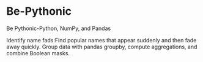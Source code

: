 # Be-Pythonic
Be Pythonic-Python, NumPy, and Pandas


Identify name fads:Find popular names that appear suddenly and then fade away quickly. Group data with pandas groupby, compute aggregations, and combine Boolean masks. 
